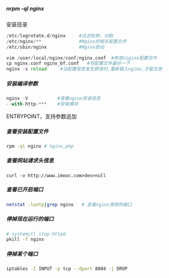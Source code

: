 ##### nrpm -ql nginx

安装目录

```python
/etc/logrotate.d/nginx     #日志轮转，分割
/etc/nginx/**              #Nginx的相关配置文件
/etc/sbin/nginx            #Nginx启动
```

```python
vim /user/local/nginx/conf/nginx.conf  #修改niginx配置文件
cp nginx.conf nginx_bf.conf   #将配置文件备份一下
nginx -s reload     #当配置信息发生修改时,重新载入nginx,才能生效 
```

##### 安装编译参数

```python
nginx -V           #查看nginx安装信息
--with-http-***    #安装模块
```

ENTRYPOINT，支持参数追加

##### 查看安装配置文件

```bash
rpm -ql nginx # nginx,php
```

##### 查看网站请求头信息

```bsdh
curl -v http://www.imooc.com>dev>null
```

#####  查看已开启端口

```bash
netstat -luntp|grep nginx   # 查看nginx使用的端口
```

##### 停掉现在运行的端口

```bash
# systemctl stop httpd
pkill -f nginx
```

##### 停掉某个端口

```bash
iptables -I INPUT -p tcp --dport 8004 -j DROP
```

